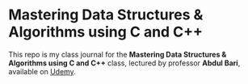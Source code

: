 # Mastering Data Structures & Algorithms using C and C++

This repo is my class journal for the **Mastering Data Structures & Algorithms using C and C++** class, lectured by professor **Abdul Bari**, available on [Udemy](https://www.udemy.com/course/datastructurescncpp/).